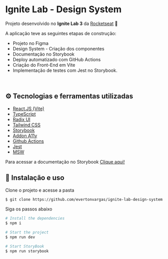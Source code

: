 # Ignite Lab - Design System

Projeto desenvolvido no **Ignite Lab 3** da [Rocketseat](https://www.rocketseat.com.br/) 🚀

A aplicação teve as seguintes etapas de construção:
- Projeto no Figma
- Design System - Criação dos componentes 
- Documentação no Storybook
- Deploy automatizado com GitHub Actions
- Criação do Front-End em Vite
- Implementação de testes com Jest no Storybook.

<br />

## ⚙ Tecnologias e ferramentas utilizadas

- [React.JS (Vite)](https://vitejs.dev/)
- [TypeScript](https://www.typescriptlang.org/)
- [Radix UI](https://www.radix-ui.com/)
- [Tailwind CSS](https://tailwindcss.com/)
- [Storybook](https://storybook.js.org/)
- [Addon A11y](https://www.npmjs.com/package/@storybook/addon-a11y)
- [Github Actions](https://github.com/features/actions)
- [Jest](https://jestjs.io/pt-BR/)
- [MSW](https://mswjs.io/) 

Para acessar a documentação no Storybook [Clique aqui!](https://evertonvargas.github.io/ignite-lab-design-system/)

## 🔧 Instalação e uso

Clone o projeto e acesse a pasta

```bash
$ git clone https://github.com/evertonvargas/ignite-lab-design-system

```

Siga os passos abaixo
```bash
# Install the dependencies
$ npm i

# Start the project
$ npm run dev

# Start StoryBook
$ npm run storybook
